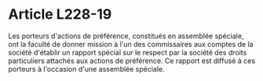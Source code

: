 # Article L228-19

Les porteurs d'actions de préférence, constitués en assemblée spéciale, ont la faculté de donner mission à l'un des commissaires aux comptes de la société d'établir un rapport spécial sur le respect par la société des droits particuliers attachés aux actions de préférence. Ce rapport est diffusé à ces porteurs à l'occasion d'une assemblée spéciale.